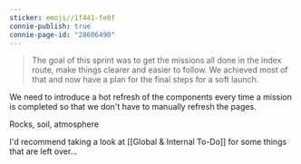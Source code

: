 ```yaml
---
sticker: emoji//1f441-fe0f
connie-publish: true
connie-page-id: "28606490"
---
```

> The goal of this sprint was to get the missions all done in the index route, make things clearer and easier to follow. We achieved most of that and now have a plan for the final steps for a soft launch.

We need to introduce a hot refresh of the components every time a mission is completed so that we don't have to manually refresh the pages.

Rocks, soil, atmosphere

I'd recommend taking a look at [[Global & Internal To-Do]] for some things that are left over...
